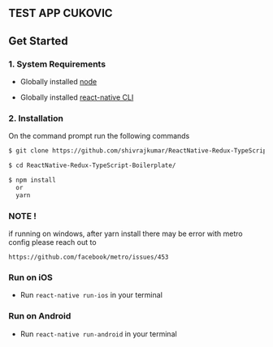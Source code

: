 ## TEST APP CUKOVIC

## Get Started

### 1. System Requirements

- Globally installed [node](https://nodejs.org/en/)

- Globally installed [react-native CLI](https://facebook.github.io/react-native/docs/getting-started.html)

### 2. Installation

On the command prompt run the following commands

```sh
$ git clone https://github.com/shivrajkumar/ReactNative-Redux-TypeScript-Boilerplate.git

$ cd ReactNative-Redux-TypeScript-Boilerplate/

$ npm install
  or
  yarn
```
### NOTE !
if running on windows, after yarn install there may be error with metro config please reach out to
```
https://github.com/facebook/metro/issues/453

```
### Run on iOS

- Run `react-native run-ios` in your terminal

### Run on Android

- Run `react-native run-android` in your terminal
